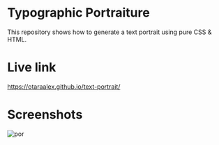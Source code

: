 # Typographic Portraiture

This repository shows how to generate a text portrait using pure CSS & HTML.

# Live link

https://otaraalex.github.io/text-portrait/

# Screenshots

![por](https://user-images.githubusercontent.com/111053808/225297381-90d8b9db-547c-4ebb-9f1a-451b416f2865.jpg)
